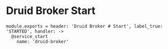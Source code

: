 
# Druid Broker Start

    module.exports = header: 'Druid Broker # Start', label_true: 'STARTED', handler: ->
      @service_start
        name: 'druid-broker'
